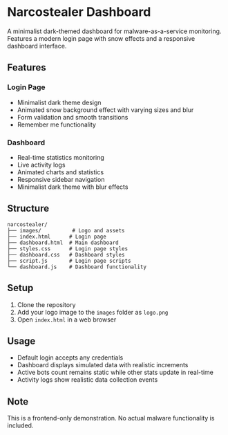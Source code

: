 # Narcostealer Dashboard

A minimalist dark-themed dashboard for malware-as-a-service monitoring. Features a modern login page with snow effects and a responsive dashboard interface.

## Features

### Login Page
- Minimalist dark theme design
- Animated snow background effect with varying sizes and blur
- Form validation and smooth transitions
- Remember me functionality

### Dashboard
- Real-time statistics monitoring
- Live activity logs
- Animated charts and statistics
- Responsive sidebar navigation
- Minimalist dark theme with blur effects

## Structure
```
narcostealer/
├── images/          # Logo and assets
├── index.html      # Login page
├── dashboard.html  # Main dashboard
├── styles.css      # Login page styles
├── dashboard.css   # Dashboard styles
├── script.js       # Login page scripts
└── dashboard.js    # Dashboard functionality
```

## Setup
1. Clone the repository
2. Add your logo image to the `images` folder as `logo.png`
3. Open `index.html` in a web browser

## Usage
- Default login accepts any credentials
- Dashboard displays simulated data with realistic increments
- Active bots count remains static while other stats update in real-time
- Activity logs show realistic data collection events

## Note
This is a frontend-only demonstration. No actual malware functionality is included.
